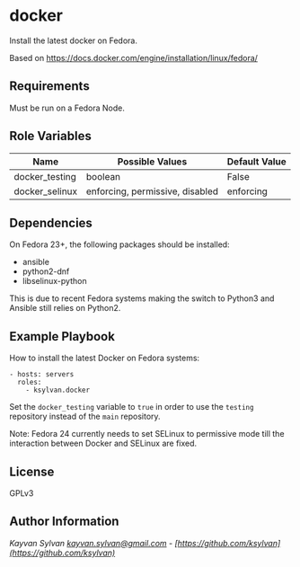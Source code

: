 docker
=========

Install the latest docker on Fedora.

Based on https://docs.docker.com/engine/installation/linux/fedora/

Requirements
------------

Must be run on a Fedora Node.

Role Variables
--------------

| Name | Possible Values | Default Value |
|----------|-----------------|-------------|
| docker_testing | boolean | False |
| docker_selinux | enforcing, permissive, disabled | enforcing |

Dependencies
------------

On Fedora 23+, the following packages should be installed:

- ansible
- python2-dnf
- libselinux-python

This is due to recent Fedora systems making the switch to Python3 and
Ansible still relies on Python2.

Example Playbook
----------------

How to install the latest Docker on Fedora systems:

    - hosts: servers
      roles:
        - ksylvan.docker

Set the `docker_testing`
variable to `true` in order to use the `testing` repository instead of the
`main` repository.

Note: Fedora 24 currently needs to set SELinux to permissive mode till
the interaction between Docker and SELinux are fixed.

License
-------

GPLv3

Author Information
------------------
*Kayvan Sylvan <kayvan.sylvan@gmail.com> -
[https://github.com/ksylvan](https://github.com/ksylvan)*
